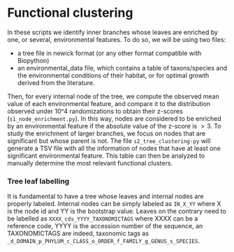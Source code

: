 #  Functional clustering #
In these scripts we identify inner branches whose leaves are enriched by one, or several, environmental features. To do so, we will be using two files:

- a tree file in newick format (or any other format compatible with Biopython)
- an environmental_data file, which contains a table of taxons/species and the environmental conditions of their habitat, or for optimal growth derived from the literature.
 
Then, for every internal node of the tree, we compute the observed mean value of each environmental feature, and compare it to the distribution observed under 10^4 randomizations to obtain their z-scores (`s1_node_enrichment.py`). In this way, nodes are considered to be enriched by an environmental feature if the absolute value of the z-score is $>3$. To study the enrichment of larger branches, we focus on nodes that are significant but whose parent is not. The file `s2_tree_clustering-py` will generate a TSV file with all the information of nodes that have at least one significant environmental feature. This table can then be analyzed to manually determine the most relevant functional clusters.
 

### Tree leaf labelling
It is fundamental to have a tree whose leaves and internal nodes are properly labeled. Internal nodes can be simply labeled as `IN_X_YY` where X is the node id and YY is the bootstrap value. Leaves on the contrary need to be labelled as `XXXX_cds_YYYY_TAXONOMICTAGS` where XXXX can be a reference code, YYYY is the accession number of the sequence, an TAXONOMICTAGS are indeed, taxonomic tags as `_d_DOMAIN_p_PHYLUM_c_CLASS_o_ORDER_f_FAMILY_g_GENUS_s_SPECIES`.